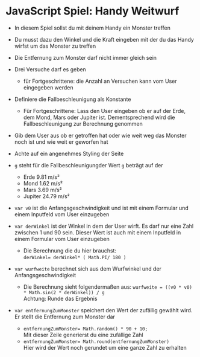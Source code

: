 # JavaScript Spiel: Handy Weitwurf

- In diesem Spiel sollst du mit deinem Handy ein Monster treffen
- Du musst dazu den Winkel und die Kraft eingeben mit der du das Handy wirfst um das Monster zu treffen
- Die Entfernung zum Monster darf nicht immer gleich sein
- Drei Versuche darf es geben 
  - für Fortgeschrittene: die Anzahl an Versuchen kann vom User eingegeben werden
- Definiere die Fallbeschleunigung als Konstante
  - Für Fortgeschrittene: Lass den User eingeben ob er auf der Erde, dem Mond, Mars oder Jupiter ist. Dementsprechend wird die Fallbeschleunigung zur Berechnung genommen
- Gib dem User aus ob er getroffen hat oder wie weit weg das Monster noch ist und wie weit er geworfen hat
- Achte auf ein angenehmes Styling der Seite

- `g` steht für die Fallbeschleunigungder Wert `g` beträgt auf der
  - Erde 9.81 m/s²
   - Mond 1.62 m/s²
   - Mars 3.69 m/s²
   - Jupiter 24.79 m/s²

- `var v0` ist die Anfangsgeschwindigkeit und ist mit einem Formular und einem Inputfeld vom User einzugeben

- `var derWinkel` ist der Winkel in dem der User wirft. Es darf nur eine Zahl zwischen 1 und 90 sein. Dieser Wert ist auch mit einem Inputfeld in einem Formular vom User einzugeben
  - Die Berechnung die du hier brauchst:<br>
  `derWinkel= derWinkel* ( Math.PI/ 180 )`
  
- `var wurfweite` berechnet sich aus dem Wurfwinkel und der Anfangsgeschwindigkeit
  - Die Berechnung sieht folgendermaßen aus: `wurfweite = ((v0 * v0) * Math.sin(2 * derWinkel)) / g`<br>
  Achtung: Runde das Ergebnis
  
- `var entfernungZumMonster` speichert den Wert der zufällig gewählt wird. Er stellt die Entfernung zum Monster dar
  - `entfernungZumMonster= Math.random() * 90 + 10;`<br>
  Mit dieser Zeile generierst du eine zufällige Zahl
  - `entfernungZumMonster= Math.round(entfernungZumMonster)`<br>
  Hier wird der Wert noch gerundet um eine ganze Zahl zu erhalten
